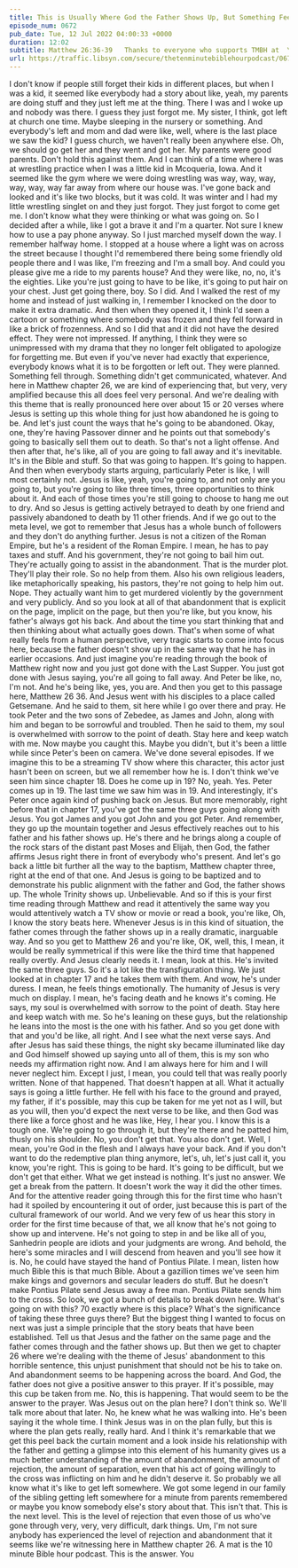 ```yaml
---
title: This is Usually Where God the Father Shows Up, But Something Feels Different This Time
episode_num: 0672
pub_date: Tue, 12 Jul 2022 04:00:33 +0000
duration: 12:02
subtitle: Matthew 26:36-39   Thanks to everyone who supports TMBH at  You're the reason we can all do this together!  Music written and performed by .
url: https://traffic.libsyn.com/secure/thetenminutebiblehourpodcast/0672_-_This_is_Usually_Where_God_the_Father_Shows_Up_But_Something_Feels_Different_This_Time.mp3
---
```


 I don't know if people still forget their kids in different places, but when I was a kid, it seemed like everybody had a story about like, yeah, my parents are doing stuff and they just left me at the thing. There I was and I woke up and nobody was there. I guess they just forgot me. My sister, I think, got left at church one time. Maybe sleeping in the nursery or something. And everybody's left and mom and dad were like, well, where is the last place we saw the kid? I guess church, we haven't really been anywhere else. Oh, we should go get her and they went and got her. My parents were good parents. Don't hold this against them. And I can think of a time where I was at wrestling practice when I was a little kid in Mcoqueria, Iowa. And it seemed like the gym where we were doing wrestling was way, way, way, way, way, way far away from where our house was. I've gone back and looked and it's like two blocks, but it was cold. It was winter and I had my little wrestling singlet on and they just forgot. They just forgot to come get me. I don't know what they were thinking or what was going on. So I decided after a while, like I got a brave it and I'm a quarter. Not sure I knew how to use a pay phone anyway. So I just marched myself down the way. I remember halfway home. I stopped at a house where a light was on across the street because I thought I'd remembered there being some friendly old people there and I was like, I'm freezing and I'm a small boy. And could you please give me a ride to my parents house? And they were like, no, no, it's the eighties. Like you're just going to have to be like, it's going to put hair on your chest. Just get going there, boy. So I did. And I walked the rest of my home and instead of just walking in, I remember I knocked on the door to make it extra dramatic. And then when they opened it, I think I'd seen a cartoon or something where somebody was frozen and they fell forward in like a brick of frozenness. And so I did that and it did not have the desired effect. They were not impressed. If anything, I think they were so unimpressed with my drama that they no longer felt obligated to apologize for forgetting me. But even if you've never had exactly that experience, everybody knows what it is to be forgotten or left out. They were planned. Something fell through. Something didn't get communicated, whatever. And here in Matthew chapter 26, we are kind of experiencing that, but very, very amplified because this all does feel very personal. And we're dealing with this theme that is really pronounced here over about 15 or 20 verses where Jesus is setting up this whole thing for just how abandoned he is going to be. And let's just count the ways that he's going to be abandoned. Okay, one, they're having Passover dinner and he points out that somebody's going to basically sell them out to death. So that's not a light offense. And then after that, he's like, all of you are going to fall away and it's inevitable. It's in the Bible and stuff. So that was going to happen. It's going to happen. And then when everybody starts arguing, particularly Peter is like, I will most certainly not. Jesus is like, yeah, you're going to, and not only are you going to, but you're going to like three times, three opportunities to think about it. And each of those times you're still going to choose to hang me out to dry. And so Jesus is getting actively betrayed to death by one friend and passively abandoned to death by 11 other friends. And if we go out to the meta level, we got to remember that Jesus has a whole bunch of followers and they don't do anything further. Jesus is not a citizen of the Roman Empire, but he's a resident of the Roman Empire. I mean, he has to pay taxes and stuff. And his government, they're not going to bail him out. They're actually going to assist in the abandonment. That is the murder plot. They'll play their role. So no help from them. Also his own religious leaders, like metaphorically speaking, his pastors, they're not going to help him out. Nope. They actually want him to get murdered violently by the government and very publicly. And so you look at all of that abandonment that is explicit on the page, implicit on the page, but then you're like, but you know, his father's always got his back. And about the time you start thinking that and then thinking about what actually goes down. That's when some of what really feels from a human perspective, very tragic starts to come into focus here, because the father doesn't show up in the same way that he has in earlier occasions. And just imagine you're reading through the book of Matthew right now and you just got done with the Last Supper. You just got done with Jesus saying, you're all going to fall away. And Peter be like, no, I'm not. And he's being like, yes, you are. And then you get to this passage here, Matthew 26 36. And Jesus went with his disciples to a place called Getsemane. And he said to them, sit here while I go over there and pray. He took Peter and the two sons of Zebedee, as James and John, along with him and began to be sorrowful and troubled. Then he said to them, my soul is overwhelmed with sorrow to the point of death. Stay here and keep watch with me. Now maybe you caught this. Maybe you didn't, but it's been a little while since Peter's been on camera. We've done several episodes. If we imagine this to be a streaming TV show where this character, this actor just hasn't been on screen, but we all remember how he is. I don't think we've seen him since chapter 18. Does he come up in 19? No, yeah. Yes. Peter comes up in 19. The last time we saw him was in 19. And interestingly, it's Peter once again kind of pushing back on Jesus. But more memorably, right before that in chapter 17, you've got the same three guys going along with Jesus. You got James and you got John and you got Peter. And remember, they go up the mountain together and Jesus effectively reaches out to his father and his father shows up. He's there and he brings along a couple of the rock stars of the distant past Moses and Elijah, then God, the father affirms Jesus right there in front of everybody who's present. And let's go back a little bit further all the way to the baptism, Matthew chapter three, right at the end of that one. And Jesus is going to be baptized and to demonstrate his public alignment with the father and God, the father shows up. The whole Trinity shows up. Unbelievable. And so if this is your first time reading through Matthew and read it attentively the same way you would attentively watch a TV show or movie or read a book, you're like, Oh, I know the story beats here. Whenever Jesus is in this kind of situation, the father comes through the father shows up in a really dramatic, inarguable way. And so you get to Matthew 26 and you're like, OK, well, this, I mean, it would be really symmetrical if this were like the third time that happened really overtly. And Jesus clearly needs it. I mean, look at this. He's invited the same three guys. So it's a lot like the transfiguration thing. We just looked at in chapter 17 and he takes them with them. And wow, he's under duress. I mean, he feels things emotionally. The humanity of Jesus is very much on display. I mean, he's facing death and he knows it's coming. He says, my soul is overwhelmed with sorrow to the point of death. Stay here and keep watch with me. So he's leaning on these guys, but the relationship he leans into the most is the one with his father. And so you get done with that and you'd be like, all right. And I see what the next verse says. And after Jesus has said these things, the night sky became illuminated like day and God himself showed up saying unto all of them, this is my son who needs my affirmation right now. And I am always here for him and I will never neglect him. Except I just, I mean, you could tell that was really poorly written. None of that happened. That doesn't happen at all. What it actually says is going a little further. He fell with his face to the ground and prayed, my father, if it's possible, may this cup be taken for me yet not as I will, but as you will, then you'd expect the next verse to be like, and then God was there like a force ghost and he was like, Hey, I hear you. I know this is a tough one. We're going to go through it, but they're there and he patted him, thusly on his shoulder. No, you don't get that. You also don't get. Well, I mean, you're God in the flesh and I always have your back. And if you don't want to do the redemptive plan thing anymore, let's, uh, let's just call it, you know, you're right. This is going to be hard. It's going to be difficult, but we don't get that either. What we get instead is nothing. It's just no answer. We get a break from the pattern. It doesn't work the way it did the other times. And for the attentive reader going through this for the first time who hasn't had it spoiled by encountering it out of order, just because this is part of the cultural framework of our world. And we very few of us hear this story in order for the first time because of that, we all know that he's not going to show up and intervene. He's not going to step in and be like all of you, Sanhedrin people are idiots and your judgments are wrong. And behold, the here's some miracles and I will descend from heaven and you'll see how it is. No, he could have stayed the hand of Pontius Pilate. I mean, listen how much Bible this is that much Bible. About a gazillion times we've seen him make kings and governors and secular leaders do stuff. But he doesn't make Pontius Pilate send Jesus away a free man. Pontius Pilate sends him to the cross. So look, we got a bunch of details to break down here. What's going on with this? 70 exactly where is this place? What's the significance of taking these three guys there? But the biggest thing I wanted to focus on next was just a simple principle that the story beats that have been established. Tell us that Jesus and the father on the same page and the father comes through and the father shows up. But then we get to chapter 26 where we're dealing with the theme of Jesus' abandonment to this horrible sentence, this unjust punishment that should not be his to take on. And abandonment seems to be happening across the board. And God, the father does not give a positive answer to this prayer. If it's possible, may this cup be taken from me. No, this is happening. That would seem to be the answer to the prayer. Was Jesus out on the plan here? I don't think so. We'll talk more about that later. No, he knew what he was walking into. He's been saying it the whole time. I think Jesus was in on the plan fully, but this is where the plan gets really, really hard. And I think it's remarkable that we get this peel back the curtain moment and a look inside his relationship with the father and getting a glimpse into this element of his humanity gives us a much better understanding of the amount of abandonment, the amount of rejection, the amount of separation, even that his act of going willingly to the cross was inflicting on him and he didn't deserve it. So probably we all know what it's like to get left somewhere. We got some legend in our family of the sibling getting left somewhere for a minute from parents remembered or maybe you know somebody else's story about that. This isn't that. This is the next level. This is the level of rejection that even those of us who've gone through very, very, very difficult, dark things. Um, I'm not sure anybody has experienced the level of rejection and abandonment that it seems like we're witnessing here in Matthew chapter 26. A mat is the 10 minute Bible hour podcast. This is the answer. You